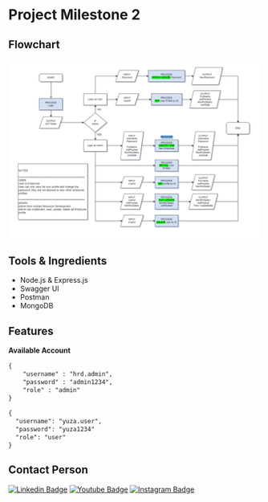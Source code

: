 <!-- [![Review Assignment Due Date](https://classroom.github.com/assets/deadline-readme-button-24ddc0f5d75046c5622901739e7c5dd533143b0c8e959d652212380cedb1ea36.svg)](https://classroom.github.com/a/XqBuIcOG) -->

# Project Milestone 2
## Flowchart

<img src="img/flowchart.png" alt="flowchat image" width="850px">

## Tools & Ingredients

- Node.js & Express.js
- Swagger UI
- Postman
- MongoDB

## Features
**Available Account**
```
{
    "username" : "hrd.admin",
    "password" : "admin1234",
    "role" : "admin"
}
```
```
{
  "username": "yuza.user",
  "password": "yuza1234"
  "role": "user"
}
```
## Contact Person
[![Linkedin Badge](https://img.shields.io/badge/-Alyuza_Satrio_Prayogo-blue?style=flat-square&logo=Linkedin&logoColor=white)](https://www.linkedin.com/in/alyuzasp/) [![Youtube Badge](https://img.shields.io/badge/-Alyuza_Satrio_Prayogo-darkred?style=flat-square&logo=youtube&logoColor=white)](https://www.youtube.com/@alyuza/about) [![Instagram Badge](https://img.shields.io/badge/-Alyuza_Satrio_Prayogo-black?style=flat-square&logo=instagram&logoColor=white)](https://www.instagram.com/alyuuza/)
